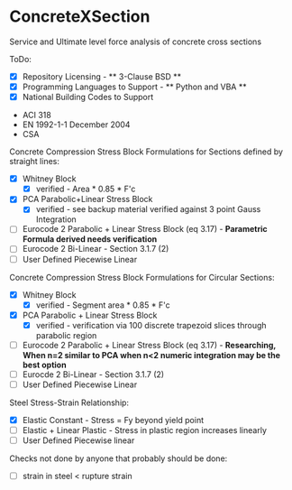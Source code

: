 # ConcreteXSection
Service and Ultimate level force analysis of concrete cross sections

ToDo:
- [x] Repository Licensing - ** 3-Clause BSD **
- [x] Programming Languages to Support - ** Python and VBA **
- [x] National Building Codes to Support
 - ACI 318
 - EN 1992-1-1 December 2004
 - CSA

Concrete Compression Stress Block Formulations for Sections defined by straight lines:
- [x] Whitney Block
  - [x] verified - Area * 0.85 * F'c
- [x] PCA Parabolic+Linear Stress Block
  - [x] verified - see backup material verified against 3 point Gauss Integration
- [ ] Eurocode 2 Parabolic + Linear Stress Block (eq 3.17) - **Parametric Formula derived needs verification**
- [ ] Eurocode 2 Bi-Linear - Section 3.1.7 (2)
- [ ] User Defined Piecewise Linear

Concrete Compression Stress Block Formulations for Circular Sections:
- [x] Whitney Block
  - [x] verified - Segment area * 0.85 * F'c
- [x] PCA Parabolic + Linear Stress Block
  - [x] verified - verification via 100 discrete trapezoid slices through parabolic region
- [ ] Eurocode 2 Parabolic + Linear Stress Block (eq 3.17) - **Researching, When n=2 similar to PCA when n<2 numeric integration may be the best option**
- [ ] Eurocde 2 Bi-Linear - Section 3.1.7 (2)
- [ ] User Defined Piecewise Linear

Steel Stress-Strain Relationship:
- [x] Elastic Constant - Stress = Fy beyond yield point
- [ ] Elastic + Linear Plastic - Stress in plastic region increases linearly
- [ ] User Defined Piecewise linear

Checks not done by anyone that probably should be done:
- [ ] strain in steel < rupture strain
